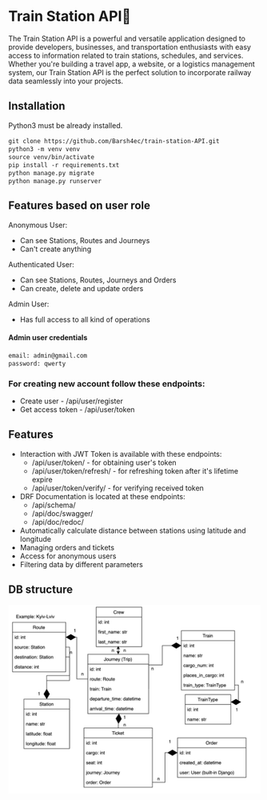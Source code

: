 # Train Station API🚈

The Train Station API is a powerful and versatile application designed to provide developers, businesses, and transportation enthusiasts with easy access to information related to train stations, schedules, and services. Whether you're building a travel app, a website, or a logistics management system, our Train Station API is the perfect solution to incorporate railway data seamlessly into your projects.

## Installation

Python3 must be already installed.

```shell
git clone https://github.com/Barsh4ec/train-station-API.git
python3 -m venv venv
source venv/bin/activate
pip install -r requirements.txt
python manage.py migrate
python manage.py runserver
```

## Features based on user role
Anonymous User:

* Can see Stations, Routes and Journeys
* Can't create anything

Authenticated User:

* Can see Stations, Routes, Journeys and Orders
* Can create, delete and update orders

Admin User:

* Has full access to all kind of operations

#### Admin user credentials
```shell
email: admin@gmail.com
password: qwerty
```
### For creating new account follow these endpoints:
- Create user - /api/user/register
- Get access token - /api/user/token


## Features
- Interaction with JWT Token is available with these endpoints:
  - /api/user/token/ - for obtaining user's token
  - /api/user/token/refresh/ - for refreshing token after it's lifetime expire
  - /api/user/token/verify/ - for verifying received token
- DRF Documentation is located at these endpoints:
  - /api/schema/
  - /api/doc/swagger/ 
  - /api/doc/redoc/
- Automatically calculate distance between stations using latitude and longitude
- Managing orders and tickets
- Access for anonymous users
- Filtering data by different parameters



## DB structure
![image](demo/DB_Structure.png)